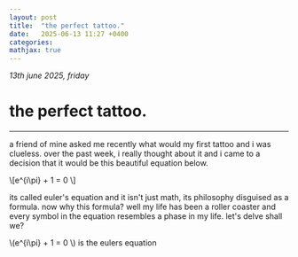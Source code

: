 ```yaml
---
layout: post
title:  "the perfect tattoo."
date:   2025-06-13 11:27 +0400
categories:
mathjax: true
---
```


_13th june 2025, friday_

# the perfect tattoo.
---

a friend of mine asked me recently what would my first tattoo and i was clueless. over the past week, i really thought about it and i came to a decision that it would be this beautiful equation below.

\\[e^{i\pi} + 1 = 0 \\]

its called euler's equation and it isn't just math, its philosophy disguised as a formula. now why this formula? well my life has been a roller coaster and every symbol in the equation resembles a phase in my life. let's delve shall we?

\\(e^{i\pi} + 1 = 0 \\) is the eulers equation
